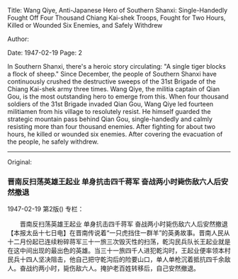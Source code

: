 Title: Wang Qiye, Anti-Japanese Hero of Southern Shanxi: Single-Handedly Fought Off Four Thousand Chiang Kai-shek Troops, Fought for Two Hours, Killed or Wounded Six Enemies, and Safely Withdrew

Author:

Date: 1947-02-19
Page: 2

In Southern Shanxi, there's a heroic story circulating: "A single tiger blocks a flock of sheep." Since December, the people of Southern Shanxi have continuously crushed the destructive sweeps of the 31st Brigade of the Chiang Kai-shek army three times. Wang Qiye, the militia captain of Qian Gou, is the most outstanding hero to emerge from this. When four thousand soldiers of the 31st Brigade invaded Qian Gou, Wang Qiye led fourteen militiamen from his village to resolutely resist. He himself guarded the strategic mountain pass behind Qian Gou, single-handedly and calmly resisting more than four thousand enemies. After fighting for about two hours, he killed or wounded six enemies. After covering the evacuation of the people, he safely withdrew.



<hr /> 

Original: 


### 晋南反扫荡英雄王起业  单身抗击四千蒋军  奋战两小时毙伤敌六人后安然撤退

1947-02-19
第2版()
专栏：

　　晋南反扫荡英雄王起业
    单身抗击四千蒋军
    奋战两小时毙伤敌六人后安然撤退
    【本报太岳十七日电】在晋南传说着“一只虎挡住一群羊”的英勇故事。晋南人民从十二月份起已连续粉碎蒋军三十一旅三次毁灭性的扫荡，乾沟民兵队长王起业就是在这中间出现的最出色的英雄。当三十一旅四千人进犯乾沟时，王起业便率领本村民兵十四人坚决阻击，他自己把守乾沟后的险要山口，单人单枪沉着抵抗四千余敌人。奋战约两小时，毙伤敌六人。掩护老百姓转移后，自己安然撤退。
